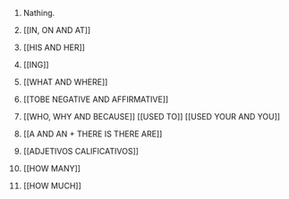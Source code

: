 
1. Nathing.
2. [[IN, ON AND AT]]
3. [[HIS AND HER]]
4. [[ING]]
5. [[WHAT AND WHERE]]
6. [[TOBE NEGATIVE AND AFFIRMATIVE]]
7. [[WHO, WHY AND BECAUSE]]
	[[USED TO]]
	[[USED YOUR AND YOU]]
8. [[A AND AN + THERE IS THERE ARE]]
9. [[ADJETIVOS CALIFICATIVOS]]
10. [[HOW MANY]]

11. [[HOW MUCH]]